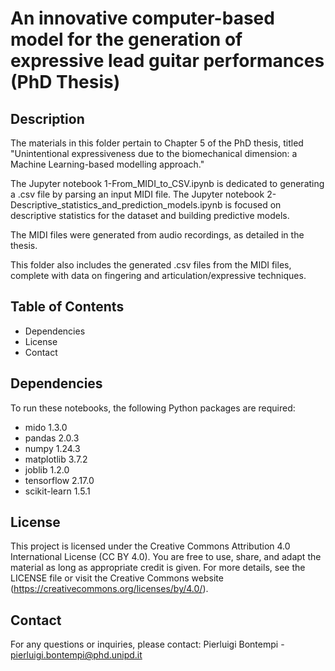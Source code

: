 # An innovative computer-based model for the generation of expressive lead guitar performances (PhD Thesis) 

## Description 

The materials in this folder pertain to Chapter 5 of the PhD thesis, titled "Unintentional expressiveness due to the biomechanical dimension: a Machine Learning-based modelling approach." 

The Jupyter notebook 1-From_MIDI_to_CSV.ipynb is dedicated to generating a .csv file by parsing an input MIDI file. 
The Jupyter notebook 2-Descriptive_statistics_and_prediction_models.ipynb is focused on descriptive statistics for the dataset and building predictive models. 

The MIDI files were generated from audio recordings, as detailed in the thesis. 

This folder also includes the generated .csv files from the MIDI files, complete with data on fingering and articulation/expressive techniques. 

## Table of Contents 

- Dependencies 
- License 
- Contact 

## Dependencies 

To run these notebooks, the following Python packages are required: 

- mido 1.3.0 
- pandas 2.0.3 
- numpy 1.24.3 
- matplotlib 3.7.2 
- joblib 1.2.0 
- tensorflow 2.17.0 
- scikit-learn 1.5.1 

## License 

This project is licensed under the Creative Commons Attribution 4.0 International License (CC BY 4.0). You are free to use, share, and adapt the material as long as appropriate credit is given. For more details, see the LICENSE file or visit the Creative Commons website (https://creativecommons.org/licenses/by/4.0/). 

## Contact 

For any questions or inquiries, please contact: Pierluigi Bontempi - pierluigi.bontempi@phd.unipd.it
